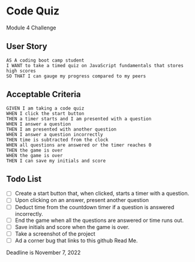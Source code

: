 # Code Quiz

Module 4 Challenge

## User Story

```
AS A coding boot camp student
I WANT to take a timed quiz on JavaScript fundamentals that stores high scores
SO THAT I can gauge my progress compared to my peers
```

## Acceptable Criteria

```
GIVEN I am taking a code quiz
WHEN I click the start button
THEN a timer starts and I am presented with a question
WHEN I answer a question
THEN I am presented with another question
WHEN I answer a question incorrectly
THEN time is subtracted from the clock
WHEN all questions are answered or the timer reaches 0
THEN the game is over
WHEN the game is over
THEN I can save my initials and score
```

## Todo List

* [ ] Create a start button that, when clicked, starts a timer with a question.
* [ ] Upon clicking on an answer, present another question
* [ ] Deduct time from the countdown timer if a question is answered incorrectly.
* [ ] End the game when all the questions are answered or time runs out.
* [ ] Save initials and score when the game is over.
* [ ] Take a screenshot of the project
* [ ] Ad a corner bug that links to this github Read Me.

Deadline is November 7, 2022